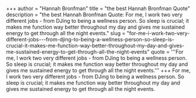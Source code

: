 +++
author = "Hannah Bronfman"
title = "the best Hannah Bronfman Quote"
description = "the best Hannah Bronfman Quote: For me, I work two very different jobs - from DJing to being a wellness person. So sleep is crucial; it makes me function way better throughout my day and gives me sustained energy to get through all the night events."
slug = "for-me-i-work-two-very-different-jobs---from-djing-to-being-a-wellness-person-so-sleep-is-crucial-it-makes-me-function-way-better-throughout-my-day-and-gives-me-sustained-energy-to-get-through-all-the-night-events"
quote = '''For me, I work two very different jobs - from DJing to being a wellness person. So sleep is crucial; it makes me function way better throughout my day and gives me sustained energy to get through all the night events.'''
+++
For me, I work two very different jobs - from DJing to being a wellness person. So sleep is crucial; it makes me function way better throughout my day and gives me sustained energy to get through all the night events.
